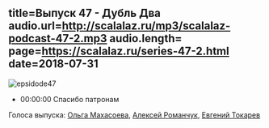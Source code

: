 title=Выпуск 47 - Дубль Два
audio.url=http://scalalaz.ru/mp3/scalalaz-podcast-47-2.mp3
audio.length=
page=https://scalalaz.ru/series-47-2.html
date=2018-07-31
----

![epsidode47](img/episode47.jpg)

* 00:00:00 Спасибо патронам

Голоса выпуска:
[Ольга Махасоева](https://twitter.com/oli_kitty),
[Алексей Романчук](http://github.com/13h3r),
[Евгений Токарев](https://twitter.com/strobegen)
